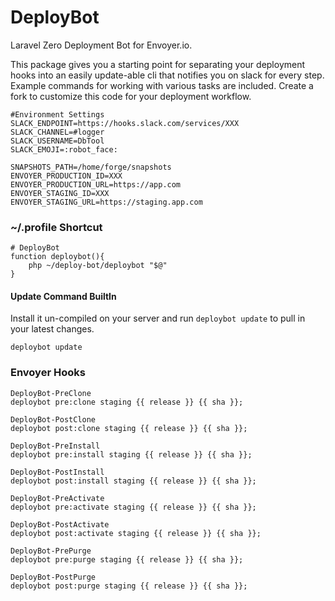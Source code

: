 # DeployBot
Laravel Zero Deployment Bot for Envoyer.io.

This package gives you a starting point for separating your deployment hooks 
into an easily update-able cli that notifies you on slack for every step.
Example commands for working with various tasks are included.
Create a fork to customize this code for your deployment workflow.

```
#Environment Settings
SLACK_ENDPOINT=https://hooks.slack.com/services/XXX
SLACK_CHANNEL=#logger
SLACK_USERNAME=DbTool
SLACK_EMOJI=:robot_face:

SNAPSHOTS_PATH=/home/forge/snapshots
ENVOYER_PRODUCTION_ID=XXX
ENVOYER_PRODUCTION_URL=https://app.com
ENVOYER_STAGING_ID=XXX
ENVOYER_STAGING_URL=https://staging.app.com
```

### ~/.profile Shortcut
```
# DeployBot
function deploybot(){
    php ~/deploy-bot/deploybot "$@"
}
```

#### Update Command BuiltIn
Install it un-compiled on your server and run `deploybot update` to pull in your latest changes.

```
deploybot update
```

### Envoyer Hooks
```
DeployBot-PreClone
deploybot pre:clone staging {{ release }} {{ sha }};

DeployBot-PostClone
deploybot post:clone staging {{ release }} {{ sha }};

DeployBot-PreInstall
deploybot pre:install staging {{ release }} {{ sha }};

DeployBot-PostInstall
deploybot post:install staging {{ release }} {{ sha }};

DeployBot-PreActivate
deploybot pre:activate staging {{ release }} {{ sha }};

DeployBot-PostActivate
deploybot post:activate staging {{ release }} {{ sha }};

DeployBot-PrePurge
deploybot pre:purge staging {{ release }} {{ sha }};

DeployBot-PostPurge
deploybot post:purge staging {{ release }} {{ sha }};
```
